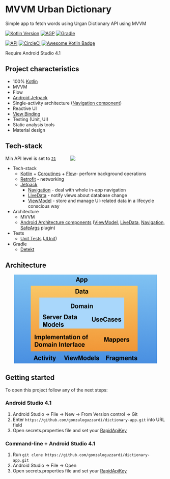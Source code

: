 # MVVM Urban Dictionary
Simple app to fetch words using Urgan Dictionary API using MVVM

[![Kotlin Version](https://img.shields.io/badge/Kotlin-1.4.20-blue.svg)](https://kotlinlang.org)
[![AGP](https://img.shields.io/badge/AGP-4.1.2-blue?style=flat)](https://developer.android.com/studio/releases/gradle-plugin)
[![Gradle](https://img.shields.io/badge/Gradle-6.5.0-blue?style=flat)](https://gradle.org)

[![API](https://img.shields.io/badge/API-21%2B-brightgreen.svg?style=flat)](https://android-arsenal.com/api?level=21)
[![CircleCI](https://circleci.com/gh/gonzaloguzzardi/dictionary-app/tree/main.svg?style=shield)](https://circleci.com/gh/gonzaloguzzardi/dictionary-app/main/teesloane-patch-5)
[![Awesome Kotlin Badge](https://kotlin.link/awesome-kotlin.svg)](https://github.com/KotlinBy/awesome-kotlin)

Require Android Studio 4.1

## Project characteristics
* 100% [Kotlin](https://kotlinlang.org/)
* MVVM
* Flow
* [Android Jetpack](https://developer.android.com/jetpack)
* Single-activity architecture ([Navigation component](https://developer.android.com/guide/navigation/navigation-getting-started))
* Reactive UI
* [View Binding](https://developer.android.com/topic/libraries/view-binding)
* Testing (Unit, UI)
* Static analysis tools
* Material design

## Tech-stack

<img src="assets/app-gif.gif" width="280" align="right" hspace="20">

Min API level is set to [`21`](https://android-arsenal.com/api?level=21)

* Tech-stack
    * [Kotlin](https://kotlinlang.org/) + [Coroutines](https://kotlinlang.org/docs/reference/coroutines-overview.html) + [Flow](https://kotlinlang.org/docs/reference/coroutines/flow.html)- perform background operations
    * [Retrofit](https://square.github.io/retrofit/) - networking
    * [Jetpack](https://developer.android.com/jetpack)
        * [Navigation](https://developer.android.com/topic/libraries/architecture/navigation/) - deal with whole in-app navigation
        * [LiveData](https://developer.android.com/topic/libraries/architecture/livedata) - notify views about database change
        * [ViewModel](https://developer.android.com/topic/libraries/architecture/viewmodel) - store and manage UI-related data in a lifecycle conscious way
* Architecture
    * MVVM
    * [Android Architecture components](https://developer.android.com/topic/libraries/architecture) ([ViewModel](https://developer.android.com/topic/libraries/architecture/viewmodel), [LiveData](https://developer.android.com/topic/libraries/architecture/livedata), [Navigation](https://developer.android.com/jetpack/androidx/releases/navigation), [SafeArgs](https://developer.android.com/guide/navigation/navigation-pass-data#Safe-args) plugin)
* Tests
    * [Unit Tests](https://en.wikipedia.org/wiki/Unit_testing) ([JUnit](https://junit.org/junit4/))
* Gradle
    * [Detekt](https://github.com/arturbosch/detekt#with-gradle)

## Architecture

<p align="center">
  <img src="https://github.com/gonzaloguzzardi/android-clean-arquitecture/blob/main/assets/clean-arquitecture-image.png?raw=true" width="450" />
</p>

## Getting started
To open this project follow any of the next steps:
### Android Studio 4.1

1. Android Studio -> File -> New -> From Version control -> Git
2. Enter `https://github.com/gonzaloguzzardi/dictionary-app.git` into URL field
3. Open secrets.properties file and set your [RapidApiKey](https://rapidapi.com/community/api/urban-dictionary/)

### Command-line + Android Studio 4.1

1. Run `git clone https://github.com/gonzaloguzzardi/dictionary-app.git`
2. Android Studio -> File -> Open
3. Open secrets.properties file and set your [RapidApiKey](https://rapidapi.com/community/api/urban-dictionary/)
